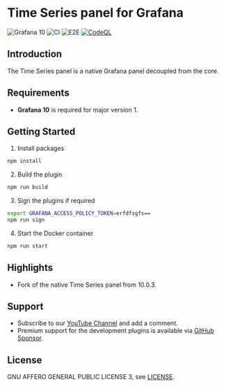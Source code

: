# Time Series panel for Grafana

![Grafana 10](https://img.shields.io/badge/Grafana-10.0-orange)
![CI](https://github.com/volkovlabs/volkovlabs-timeseries-panel/workflows/CI/badge.svg)
![E2E](https://github.com/volkovlabs/volkovlabs-timeseries-panel/workflows/E2E/badge.svg)
[![CodeQL](https://github.com/VolkovLabs/volkovlabs-timeseries-panel/actions/workflows/codeql-analysis.yml/badge.svg)](https://github.com/VolkovLabs/volkovlabs-timeseries-panel/actions/workflows/codeql-analysis.yml)

## Introduction

The Time Series panel is a native Grafana panel decoupled from the core.

## Requirements

- **Grafana 10** is required for major version 1.

## Getting Started

1. Install packages

```bash
npm install
```

2. Build the plugin

```bash
npm run build
```

3. Sign the plugins if required

```bash
export GRAFANA_ACCESS_POLICY_TOKEN=erfdfsgfs==
npm run sign
```

4. Start the Docker container

```bash
npm run start
```

## Highlights

- Fork of the native Time Series panel from 10.0.3.

## Support

- Subscribe to our [YouTube Channel](https://www.youtube.com/@volkovlabs) and add a comment.
- Premium support for the development plugins is available via [GitHub Sponsor](https://github.com/sponsors/VolkovLabs).

## License

GNU AFFERO GENERAL PUBLIC LICENSE 3, see [LICENSE](https://github.com/volkovlabs/volkovlabs-timeseries-panel/blob/main/LICENSE).
